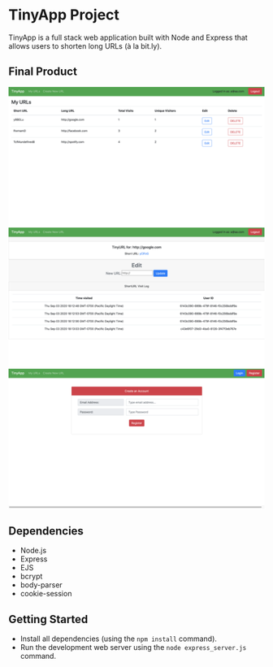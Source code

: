 # TinyApp Project

TinyApp is a full stack web application built with Node and Express that allows users to shorten long URLs (à la bit.ly).

## Final Product

!["Screenshot of URLs page"](https://github.com/KLSeung/tinyapp/blob/master/docs/urls.png)
!["Screenshot of URL edit page"](https://github.com/KLSeung/tinyapp/blob/master/docs/url_show.png)
!["Screenshot of register page"](https://github.com/KLSeung/tinyapp/blob/master/docs/url_register.png)

## Dependencies

- Node.js
- Express
- EJS
- bcrypt
- body-parser
- cookie-session

## Getting Started

- Install all dependencies (using the `npm install` command).
- Run the development web server using the `node express_server.js` command.